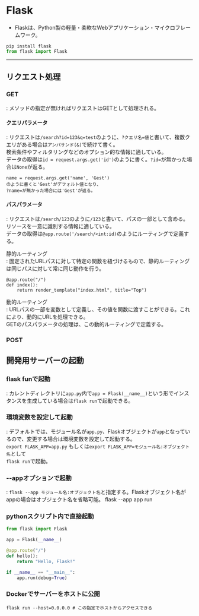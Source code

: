 <div data-title="Flask"></div>
<a id="top" data-name="TOP">

# Flask

- Flaskは、Python製の軽量・柔軟なWebアプリケーション・マイクロフレームワーク。

```python
pip install flask
from flask import Flask
```

---

<a id="request-processing" data-name="リクエスト処理">

## リクエスト処理

### GET
: メソッドの指定が無ければリクエストはGETとして処理される。

#### クエリパラメータ
: リクエストは`/search?id=123&q=test`のように、`?クエリ名=値`と書いて、複数クエリがある場合は`アンパサンド(&)`で続けて書く。<br>検索条件やフィルタリングなどのオプション的な情報に適している。<br>
データの取得は`id = request.args.get('id')`のように書く。`?id=`が無かった場合は`None`が返る。
<pre><code class="tips">name = request.args.get('name', 'Gest')
のように書くと'Gest'がデフォルト値となり、
?name=が無かった場合には'Gest'が返る。</code></pre>

#### パスパラメータ
: リクエストは`/search/123`のように`/123`と書いて、パスの一部として含める。リソースを一意に識別する情報に適している。<br>
データの取得は`@app.route('/search/<int:id)`のようにルーティングで定義する。

<div class="subtitle">静的ルーティング</div>
: 固定されたURLパスに対して特定の関数を紐づけるもので、静的ルーティングは同じパスに対して常に同じ動作を行う。

<pre><code class="example">@app.route("/")
def index():
    return render_template("index.html", title="Top")</code></pre>

<div class="subtitle">動的ルーティング</div>
: URLパスの一部を変数として定義し、その値を関数に渡すことができる。これにより、動的にURLを処理できる。<br>GETのパスパラメータの処理は、この動的ルーティングで定義する。

### POST














<a id="jinja2" data-name="Jinja2">








<a id="development_server" data-name="開発用サーバー">

## 開発用サーバーの起動

### flask funで起動
: カレントディレクトリに`app.py`内で`app = Flask(__name__)`という形でインスタンスを生成している場合は`flask run`で起動できる。

### 環境変数を設定して起動
: デフォルトでは、モジュール名が`app.py`、Flaskオブジェクトが`app`となっているので、変更する場合は環境変数を設定して起動する。<br>
`export FLASK_APP=app.py` もしくは`export FLASK_APP=モジュール名:オブジェクト名`として<br>`flask run`で起動。

### --appオプションで起動
: `flask --app モジュール名:オブジェクト名`と指定する。Flaskオブジェクト名がappの場合はオブジェクト名を省略可能。 flask --app app run

### pythonスクリプト内で直接起動

```python
from flask import Flask

app = Flask(__name__)

@app.route("/")
def hello():
    return "Hello, Flask!"

if __name__ == "__main__":
    app.run(debug=True)
```

### Dockerでサーバーをホストに公開
<pre><code class="tips">flask run --host=0.0.0.0 # この指定でホストからアクセスできる</code></pre>

